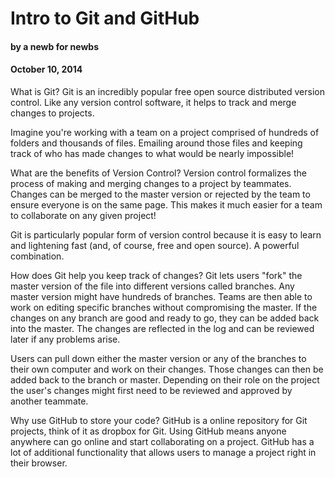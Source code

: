 # Intro to Git and GitHub
#### by a newb for newbs
#### October 10, 2014
What is Git?
Git is an incredibly popular free open source distributed version control.  Like any version control software, it helps to track and merge changes to projects.

Imagine you're working with a team on a project comprised of hundreds of folders and thousands of files.  Emailing around those files and keeping track of who has made changes to what would be nearly impossible!

What are the benefits of Version Control?
Version control formalizes the process of making and merging changes to a project by teammates.  Changes can be merged to the master version or rejected by the team to ensure everyone is on the same page.  This makes it much easier for a team to collaborate on any given project!

Git is particularly popular form of version control because it is easy to learn and lightening fast (and, of course, free and open source).  A powerful combination.

How does Git help you keep track of changes?
Git lets users "fork" the master version of the file into different versions called branches.  Any master version might have hundreds of branches.  Teams are then able to work on editing specific branches without compromising the master.  If the changes on any branch are good and ready to go, they can be added back into the master.  The changes are reflected in the log and can be reviewed later if any problems arise.

Users can pull down either the master version or any of the branches to their own computer and work on their changes. Those changes can then be added back to the branch or master.  Depending on their role on the project the user's changes might first need to be reviewed and approved by another teammate.

Why use GitHub to store your code?
GitHub is a online repository for Git projects, think of it as dropbox for Git.  Using GitHub means anyone anywhere can go online and start collaborating on a project.  GitHub has a lot of additional functionality that allows users to manage a project right in their browser.